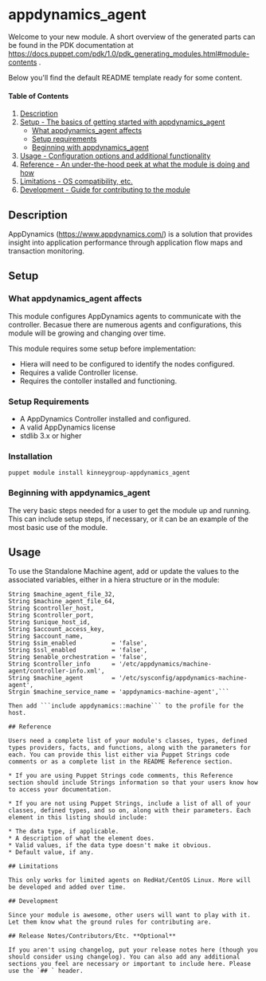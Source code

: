 
# appdynamics_agent

Welcome to your new module. A short overview of the generated parts can be found in the PDK documentation at https://docs.puppet.com/pdk/1.0/pdk_generating_modules.html#module-contents .

Below you'll find the default README template ready for some content.







#### Table of Contents

1. [Description](#description)
2. [Setup - The basics of getting started with appdynamics_agent](#setup)
    * [What appdynamics_agent affects](#what-appdynamics_agent-affects)
    * [Setup requirements](#setup-requirements)
    * [Beginning with appdynamics_agent](#beginning-with-appdynamics_agent)
3. [Usage - Configuration options and additional functionality](#usage)
4. [Reference - An under-the-hood peek at what the module is doing and how](#reference)
5. [Limitations - OS compatibility, etc.](#limitations)
6. [Development - Guide for contributing to the module](#development)

## Description

AppDynamics (https://www.appdynamics.com/) is a solution that provides insight into application performance through application flow maps and transaction monitoring.

## Setup

### What appdynamics_agent affects 

This module configures AppDynamics agents to communicate with the controller. Becasue there are numerous agents and configurations, this module will be growing and changing over time. 

This module requires some setup before implementation:

* Hiera will need to be configured to identify the nodes configured.
* Requires a valide Controller license.
* Requires the contoller installed and functioning.

### Setup Requirements 

* A AppDynamics Controller installed and configured.
* A valid AppDynamics license
* stdlib 3.x or higher

### Installation

```puppet
puppet module install kinneygroup-appdynamics_agent
```

### Beginning with appdynamics_agent  

The very basic steps needed for a user to get the module up and running. This can include setup steps, if necessary, or it can be an example of the most basic use of the module.

## Usage

To use the Standalone Machine agent, add or update the values to the associated variables, either in a hiera structure or in the module:
  ```String $machine_path,
  String $machine_agent_file_32,
  String $machine_agent_file_64,
  String $controller_host,
  String $controller_port,
  String $unique_host_id,
  String $account_access_key,
  String $account_name,
  String $sim_enabled          = 'false',
  String $ssl_enabled          = 'false',
  String $enable_orchestration = 'false',
  String $controller_info      = '/etc/appdynamics/machine-agent/controller-info.xml',
  String $machine_agent        = '/etc/sysconfig/appdynamics-machine-agent',
  Strgin $machine_service_name = 'appdynamics-machine-agent',```

Then add ```include appdynamics::machine``` to the profile for the host.

## Reference

Users need a complete list of your module's classes, types, defined types providers, facts, and functions, along with the parameters for each. You can provide this list either via Puppet Strings code comments or as a complete list in the README Reference section.

* If you are using Puppet Strings code comments, this Reference section should include Strings information so that your users know how to access your documentation.

* If you are not using Puppet Strings, include a list of all of your classes, defined types, and so on, along with their parameters. Each element in this listing should include:

  * The data type, if applicable.
  * A description of what the element does.
  * Valid values, if the data type doesn't make it obvious.
  * Default value, if any.

## Limitations

This only works for limited agents on RedHat/CentOS Linux. More will be developed and added over time.

## Development

Since your module is awesome, other users will want to play with it. Let them know what the ground rules for contributing are.

## Release Notes/Contributors/Etc. **Optional**

If you aren't using changelog, put your release notes here (though you should consider using changelog). You can also add any additional sections you feel are necessary or important to include here. Please use the `## ` header. 
